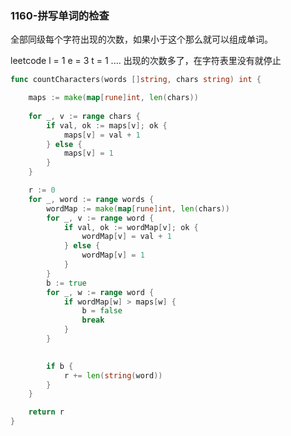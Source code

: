 
### 1160-拼写单词的检查

全部同级每个字符出现的次数，如果小于这个那么就可以组成单词。

leetcode
l = 1
e = 3
t = 1
....
出现的次数多了，在字符表里没有就停止

```go
func countCharacters(words []string, chars string) int {

	maps := make(map[rune]int, len(chars))
	
	for _, v := range chars {
		if val, ok := maps[v]; ok {
			maps[v] = val + 1
		} else {
			maps[v] = 1
		}
	}

	r := 0
	for _, word := range words {
		wordMap := make(map[rune]int, len(chars))
		for _, v := range word {
			if val, ok := wordMap[v]; ok {
				wordMap[v] = val + 1
			} else {
				wordMap[v] = 1
			}
		}
		b := true
		for _, w := range word {
			if wordMap[w] > maps[w] {
				b = false
				break
			}
		}

		
		if b {
			r += len(string(word))
		}
	}

	return r
}
```